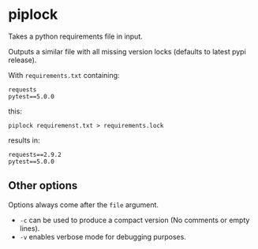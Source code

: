 # piplock

Takes a python requirements file in input.

Outputs a similar file with all missing version locks (defaults to latest pypi release).

With `requirements.txt` containing:
```
requests
pytest==5.0.0
```
this:
```
piplock requiremenst.txt > requirements.lock
```
results in:
```
requests==2.9.2
pytest==5.0.0
```

## Other options

Options always come after the `file` argument.

* `-c` can be used to produce a compact version (No comments or empty lines).
* `-v` enables verbose mode for debugging purposes.